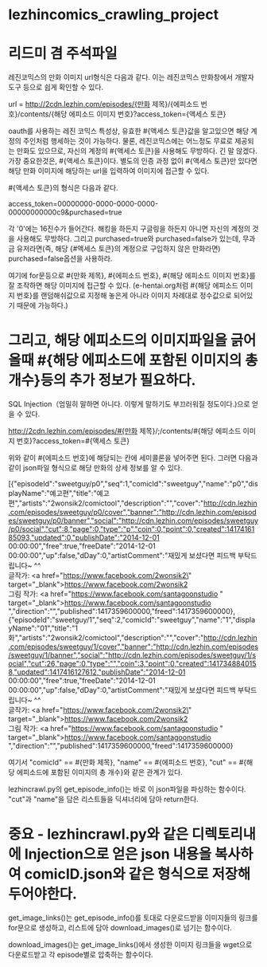 # lezhincomics_crawling_project

# 리드미 겸 주석파일

레진코믹스의 만화 이미지 url형식은 다음과 같다. 이는 레진코믹스 만화창에서 개발자 도구 등으로 쉽게 확인할 수 있다.

url = http://2cdn.lezhin.com/episodes/{만화 제목}/{에피소드 번호}/contents/{해당 에피소드 이미지 번호}?access_token={액세스 토큰}

oauth를 사용하는 레진 코믹스 특성상, 유효한 #{액세스 토큰}값을 알고있으면 해당 계정의 주인처럼 행세하는 것이 가능하다. 물론, 레진코믹스에는 어느정도 무료로 제공되는 만화도 있으므로, 자신의 계정의 #{액세스 토큰}을 사용해도 무방하다. 긴 말 않겠다. 가장 중요한것은, #{액세스 토큰}이다. 별도의 인증 과정 없이 #{액세스 토큰}만 있다면 해당 만화 이미지에 해당하는 url을 입력하여 이미지에 접근할 수 있다.

#{액세스 토큰}의 형식은 다음과 같다.

access_token=00000000-0000-0000-0000-00000000000c9&purchased=true

각 '0'에는 16진수가 들어간다. 해킹을 하든지 구글링을 하든지 아니면 자신의 계정의 것을 사용해도 무방하다. 그리고 purchased=true와 purchased=false가 있는데, 무과금 유저라면(즉, 해당 {#액세스 토큰}의 계정으로 구입하지 않은 만화라면) purchased=false옵션을 사용하라.

여기에 for문등으로 #{만화 제목}, #{에피소드 번호}, #{해당 에피소드 이미지 번호}를 잘 조작하면 해당 이미지에 접근할 수 있다. (e-hentai.org처럼 #{해당 에피소드 이미지 번호}를 랜덤해쉬값으로 지정해 놓은게 아니라 이미지 차례대로 정수값으로 되어있기 때문에 가능하다.)

# 그리고, 해당 에피소드의 이미지파일을 긁어올때 #{해당 에피소드에 포함된 이미지의 총 개수}등의 추가 정보가 필요하다. 
SQL Injection（엄밀히 말하면 아니다. 이렇게 말하기도 부끄러워질 정도이다.)으로 얻을 수 있다.

http://2cdn.lezhin.com/episodes/#{만화 제목}/;/contents/#{해당 에피소드 이미지 번호}?access_token=#{액세스 토큰}

위와 같이 #{에피소드 번호}에 해당되는 칸에 세미콜론을 넣어주면 된다. 그러면 다음과 같이 json파일 형식으로 해당 만화의 상세 정보를 알 수 있다.

[{"episodeId":"sweetguy/p0","seq":1,"comicId":"sweetguy","name":"p0","displayName":"예고편","title":"예고편","artists":"2wonsik2/comictool","description":"","cover":"http://cdn.lezhin.com/episodes/sweetguy/p0/cover","banner":"http://cdn.lezhin.com/episodes/sweetguy/p0/banner","social":"http://cdn.lezhin.com/episodes/sweetguy/p0/social","cut":8,"page":0,"type":"p","coin":0,"point":0,"created":1417416185093,"updated":0,"publishDate":"2014-12-01 00:00:00","free":true,"freeDate":"2014-12-01 00:00:00","up":false,"dDay":0,"artistComment":"재밌게 보셨다면 피드백 부탁드립니다~ ^^<br>글작가: <a href=\"https://www.facebook.com/2wonsik2\" target=\"_blank\">https://www.facebook.com/2wonsik2</a><br>그림 작가: <a href=\"https://www.facebook.com/santagoonstudio \" target=\"_blank\">https://www.facebook.com/santagoonstudio </a>","direction":"","published":1417359600000,"freed":1417359600000},{"episodeId":"sweetguy/1","seq":2,"comicId":"sweetguy","name":"1","displayName":"01","title":"1화","artists":"2wonsik2/comictool","description":"","cover":"http://cdn.lezhin.com/episodes/sweetguy/1/cover","banner":"http://cdn.lezhin.com/episodes/sweetguy/1/banner","social":"http://cdn.lezhin.com/episodes/sweetguy/1/social","cut":26,"page":0,"type":"","coin":3,"point":0,"created":1417348840158,"updated":1417416127612,"publishDate":"2014-12-01 00:00:00","free":true,"freeDate":"2014-12-01 00:00:00","up":false,"dDay":0,"artistComment":"재밌게 보셨다면 피드백 부탁드립니다~ ^^<br>글작가: <a href=\"https://www.facebook.com/2wonsik2\" target=\"_blank\">https://www.facebook.com/2wonsik2</a><br>그림 작가: <a href=\"https://www.facebook.com/santagoonstudio \" target=\"_blank\">https://www.facebook.com/santagoonstudio </a>","direction":"","published":1417359600000,"freed":1417359600000}

여기서 "comicId" == #{만화 제목}, "name" == #{에피소드 번호}, "cut" == #{해당 에피소드에 포함된 이미지의 총 개수}와 같은 관계가 있다.

lezhincrawl.py의 get_episode_info()는 바로 이 json파일을 파싱하는 함수이다. "cut"과 "name"을 담은 리스트들을 딕셔너리에 담아 return한다.

#			중요 - lezhincrawl.py와 같은 디렉토리내에 Injection으로 얻은 json 내용을 복사하여 comicID.json와 같은 형식으로 저장해두어야한다.


get_image_links()는 get_episode_info()를 토대로 다운로드받을 이미지들의 링크를 for문으로 생성하고, 리스트에 담아 download_images()로 넘기는 함수이다.

download_images()는 get_image_links()에서 생성한 이미지 링크들을 wget으로 다운로드받고 각 episode별로 압축하는 함수이다.
